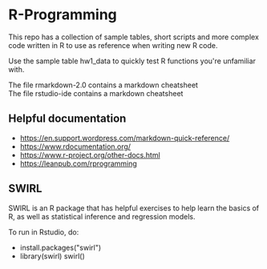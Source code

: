 # R-Programming

This repo has a collection of sample tables, short scripts and more complex code written in R
to use as reference when writing new R code.

Use the sample table hw1_data to quickly test R functions you're unfamiliar with.

The file rmarkdown-2.0 contains a markdown cheatsheet  
The file rstudio-ide contains a markdown cheatsheet

## Helpful documentation
* https://en.support.wordpress.com/markdown-quick-reference/
* https://www.rdocumentation.org/
* https://www.r-project.org/other-docs.html
* https://leanpub.com/rprogramming

## SWIRL

SWIRL is an R package that has helpful exercises to help learn the basics of R, as well
as statistical inference and regression models.

To run in Rstudio, do:
* install.packages("swirl")
* library(swirl)
swirl()

